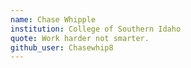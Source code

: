 ```yaml
---
name: Chase Whipple
institution: College of Southern Idaho
quote: Work harder not smarter.
github_user: Chasewhip8
---
```

